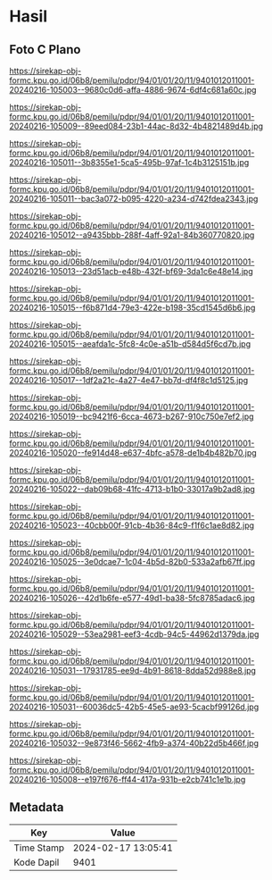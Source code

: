 # Hasil

## Foto C Plano

https://sirekap-obj-formc.kpu.go.id/06b8/pemilu/pdpr/94/01/01/20/11/9401012011001-20240216-105003--9680c0d6-affa-4886-9674-6df4c681a60c.jpg

https://sirekap-obj-formc.kpu.go.id/06b8/pemilu/pdpr/94/01/01/20/11/9401012011001-20240216-105009--89eed084-23b1-44ac-8d32-4b4821489d4b.jpg

https://sirekap-obj-formc.kpu.go.id/06b8/pemilu/pdpr/94/01/01/20/11/9401012011001-20240216-105011--3b8355e1-5ca5-495b-97af-1c4b3125151b.jpg

https://sirekap-obj-formc.kpu.go.id/06b8/pemilu/pdpr/94/01/01/20/11/9401012011001-20240216-105011--bac3a072-b095-4220-a234-d742fdea2343.jpg

https://sirekap-obj-formc.kpu.go.id/06b8/pemilu/pdpr/94/01/01/20/11/9401012011001-20240216-105012--a9435bbb-288f-4aff-92a1-84b360770820.jpg

https://sirekap-obj-formc.kpu.go.id/06b8/pemilu/pdpr/94/01/01/20/11/9401012011001-20240216-105013--23d51acb-e48b-432f-bf69-3da1c6e48e14.jpg

https://sirekap-obj-formc.kpu.go.id/06b8/pemilu/pdpr/94/01/01/20/11/9401012011001-20240216-105015--f6b871d4-79e3-422e-b198-35cd1545d6b6.jpg

https://sirekap-obj-formc.kpu.go.id/06b8/pemilu/pdpr/94/01/01/20/11/9401012011001-20240216-105015--aeafda1c-5fc8-4c0e-a51b-d584d5f6cd7b.jpg

https://sirekap-obj-formc.kpu.go.id/06b8/pemilu/pdpr/94/01/01/20/11/9401012011001-20240216-105017--1df2a21c-4a27-4e47-bb7d-df4f8c1d5125.jpg

https://sirekap-obj-formc.kpu.go.id/06b8/pemilu/pdpr/94/01/01/20/11/9401012011001-20240216-105019--bc9421f6-6cca-4673-b267-910c750e7ef2.jpg

https://sirekap-obj-formc.kpu.go.id/06b8/pemilu/pdpr/94/01/01/20/11/9401012011001-20240216-105020--fe914d48-e637-4bfc-a578-de1b4b482b70.jpg

https://sirekap-obj-formc.kpu.go.id/06b8/pemilu/pdpr/94/01/01/20/11/9401012011001-20240216-105022--dab09b68-41fc-4713-b1b0-33017a9b2ad8.jpg

https://sirekap-obj-formc.kpu.go.id/06b8/pemilu/pdpr/94/01/01/20/11/9401012011001-20240216-105023--40cbb00f-91cb-4b36-84c9-f1f6c1ae8d82.jpg

https://sirekap-obj-formc.kpu.go.id/06b8/pemilu/pdpr/94/01/01/20/11/9401012011001-20240216-105025--3e0dcae7-1c04-4b5d-82b0-533a2afb67ff.jpg

https://sirekap-obj-formc.kpu.go.id/06b8/pemilu/pdpr/94/01/01/20/11/9401012011001-20240216-105026--42d1b6fe-e577-49d1-ba38-5fc8785adac6.jpg

https://sirekap-obj-formc.kpu.go.id/06b8/pemilu/pdpr/94/01/01/20/11/9401012011001-20240216-105029--53ea2981-eef3-4cdb-94c5-44962d1379da.jpg

https://sirekap-obj-formc.kpu.go.id/06b8/pemilu/pdpr/94/01/01/20/11/9401012011001-20240216-105031--17931785-ee9d-4b91-8618-8dda52d988e8.jpg

https://sirekap-obj-formc.kpu.go.id/06b8/pemilu/pdpr/94/01/01/20/11/9401012011001-20240216-105031--60036dc5-42b5-45e5-ae93-5cacbf99126d.jpg

https://sirekap-obj-formc.kpu.go.id/06b8/pemilu/pdpr/94/01/01/20/11/9401012011001-20240216-105032--9e873f46-5662-4fb9-a374-40b22d5b466f.jpg

https://sirekap-obj-formc.kpu.go.id/06b8/pemilu/pdpr/94/01/01/20/11/9401012011001-20240216-105008--e197f676-ff44-417a-931b-e2cb741c1e1b.jpg


## Metadata

| Key        | Value               |
| ---------- | ------------------- |
| Time Stamp | 2024-02-17 13:05:41 |
| Kode Dapil | 9401                |



